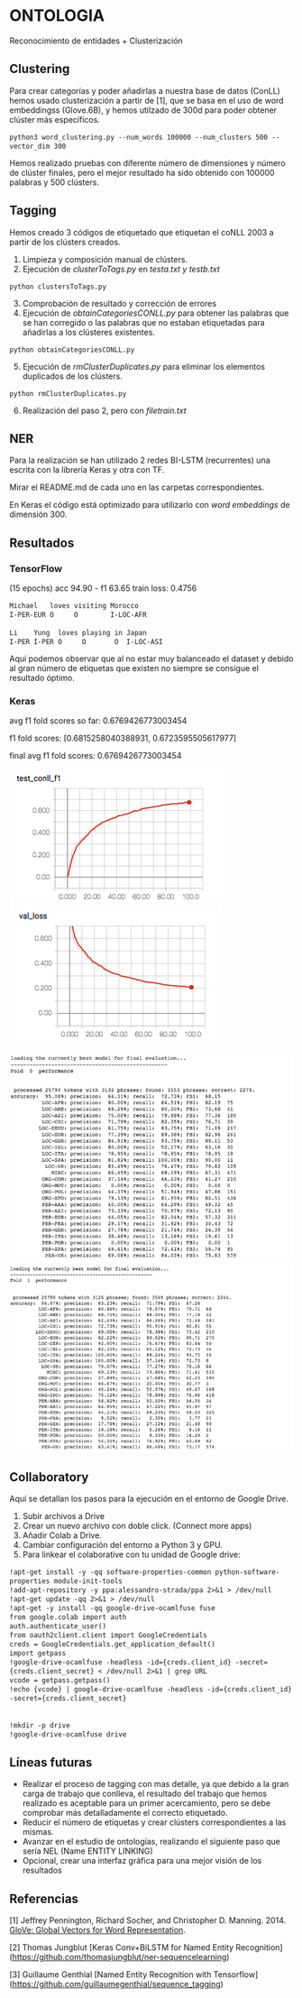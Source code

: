 # ONTOLOGIA
Reconocimiento de entidades + Clusterización

Clustering
------------------

Para crear categorías y poder añadirlas a nuestra base de datos (ConLL) hemos usado clusterización a partir de [1], que se basa en el uso de word embeddingss (Glove.6B), y hemos utilzado de 300d para poder obtener clúster más específicos.

```
python3 word_clustering.py --num_words 100000 --num_clusters 500 --vector_dim 300
```
Hemos realizado pruebas con diferente número de dimensiones y número de clúster finales, pero el mejor resultado ha sido obtenido con 100000 palabras y 500 clústers.


Tagging
--------------------

Hemos creado 3 códigos de etiquetado que etiquetan el coNLL 2003 a partir de los clústers creados. 

1. Limpieza y composición manual de clústers. 
2. Ejecución de _clusterToTags.py_ en _testa.txt y testb.txt_
```
python clustersToTags.py
```
3. Comprobación de resultado y corrección de errores
4. Ejecución de _obtainCategoriesCONLL.py_ para obtener las palabras que se han corregido o las palabras que no estaban etiquetadas para añadirlas a los clústeres existentes. 
```
python obtainCategoriesCONLL.py
```
5. Ejecución de _rmClusterDuplicates.py_ para eliminar los elementos duplicados de los clústers.
```
python rmClusterDuplicates.py
```
6. Realización del paso 2, pero con _filetrain.txt_

NER
--------------------

Para la realización se han utilizado 2 redes BI-LSTM (recurrentes) una escrita con la librería Keras y otra con TF. 

Mirar el README.md de cada uno en las carpetas correspondientes. 

En Keras el código está optimizado para utilizarlo con _word embeddings_ de dimensión 300.

Resultados
--------------------

### TensorFlow ###

(15 epochs)
acc 94.90 - f1 63.65
train loss: 0.4756
```
Michael   loves visiting Morocco   
I-PER-EUR O     O        I-LOC-AFR 

Li    Yung  loves playing in Japan     
I-PER I-PER O     O       O  I-LOC-ASI 
```

Aquí podemos observar que al no estar muy balanceado el dataset y debido al gran número de etiquetas que existen no siempre se consigue el resultado óptimo.

### Keras ###

avg f1 fold scores so far:  0.6769426773003454

f1 fold scores:  [0.6815258040388931, 0.6723595505617977]

final avg f1 fold scores:  0.6769426773003454


![Accuracy](https://github.com/catedraEveris/ONTOLOG-A/blob/master/tensorboard/acc.png)![Loss](https://github.com/catedraEveris/ONTOLOG-A/blob/master/tensorboard/loss.png)

![fold0](https://github.com/catedraEveris/ONTOLOG-A/blob/master/Results/Fold0.png)![fold1](https://github.com/catedraEveris/ONTOLOG-A/blob/master/Results/Fold1.png)

Collaboratory
--------------------
Aquí se detallan los pasos para la ejecución en el entorno de Google Drive. 

1. Subir archivos a Drive
2. Crear un nuevo archivo con doble click. (Connect more apps)
3. Añadir Colab a Drive. 
4. Cambiar configuración del entorno a Python 3 y GPU.
5. Para linkear el colaborative con tu unidad de Google drive:
```
!apt-get install -y -qq software-properties-common python-software-properties module-init-tools
!add-apt-repository -y ppa:alessandro-strada/ppa 2>&1 > /dev/null
!apt-get update -qq 2>&1 > /dev/null
!apt-get -y install -qq google-drive-ocamlfuse fuse
from google.colab import auth
auth.authenticate_user()
from oauth2client.client import GoogleCredentials
creds = GoogleCredentials.get_application_default()
import getpass
!google-drive-ocamlfuse -headless -id={creds.client_id} -secret={creds.client_secret} < /dev/null 2>&1 | grep URL
vcode = getpass.getpass()
!echo {vcode} | google-drive-ocamlfuse -headless -id={creds.client_id} -secret={creds.client_secret}


!mkdir -p drive
!google-drive-ocamlfuse drive
```


Líneas futuras
--------------------

- Realizar el proceso de tagging con mas detalle, ya que debido a la gran carga de trabajo que conlleva, el resultado del trabajo que hemos realizado es aceptable para un primer acercamiento, pero se debe comprobar más detalladamente el correcto etiquetado. 
- Reducir el número de etiquetas y crear clústers correspondientes a las mismas. 
- Avanzar en el estudio de ontologías, realizando el siguiente paso que sería NEL (Name ENTITY LINKING)
- Opcional, crear una interfaz gráfica para una mejor visión de los resultados

## Referencias

[1] Jeffrey Pennington, Richard Socher, and Christopher D. Manning. 2014. [GloVe: Global Vectors for Word Representation](https://nlp.stanford.edu/pubs/glove.pdf).

[2] Thomas Jungblut [Keras Conv+BiLSTM for Named Entity Recognition] (https://github.com/thomasjungblut/ner-sequencelearning)

[3] Guillaume Genthial [Named Entity Recognition with Tensorflow] (https://github.com/guillaumegenthial/sequence_tagging)
